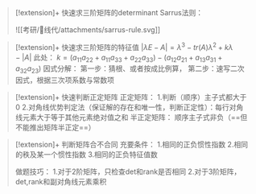 > [!extension]+ 快速求三阶矩阵的determinant
> Sarrus法则：
>
>![[考研/🐙线代/attachments/sarrus-rule.svg]]

> [!extension]+ 快速求三阶矩阵的特征值
> $\displaystyle |\lambda E-A|=\lambda^{3}-tr(A)\lambda^{2}+k \lambda-|A|$
> 此处：
> $\displaystyle k=(a_{11}a_{22}+a_{11}a_{33}+a_{22}a_{33})-(a_{12}a_{21}+a_{13}a_{31}+a_{32}a_{23})$
> 因式分解：
> 	第一步：猜根、或者按成比例算，
> 	第二步：速写二次因式，根据三次项系数与常数项
> 

> [!extension]+ 快速判断正定矩阵
> 正定矩阵：
> 	1.判断（顺序）主子式都大于0
> 	2.对角线优势判定法（保证解的存在和唯一性，判断正定性）：每行对角线元素大于等于其他元素绝对值之和
>半正定矩阵：
>	顺序主子式非负（==但不能推出矩阵半正定==）

> [!extension]+ 判断矩阵合不合同
> 充要条件：
> 	1.相同的正负惯性指数
> 	2.相同的秩及某一个惯性指数
> 	3.相同的正负特征值数
> 
> 做题技巧：
> 	1.对于2阶矩阵，只检查det和rank是否相同
> 	2.对于3阶矩阵，det,rank和副对角线元素乘积
>   